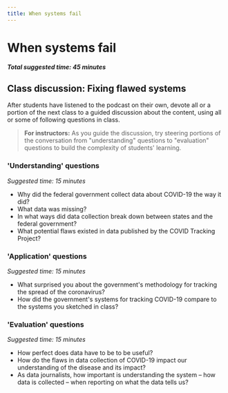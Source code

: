 ```yaml
---
title: When systems fail
---
```


# When systems fail

***Total suggested time: 45 minutes***

## Class discussion: Fixing flawed systems

After students have listened to the podcast on their own, devote all or a portion of the next class to a guided discussion about the content, using all or some of following questions in class.

> **For instructors:** As you guide the discussion, try steering portions of the conversation from "understanding" questions to "evaluation" questions to build the complexity of students' learning.

### 'Understanding' questions
*Suggested time: 15 minutes*
* Why did the federal government collect data about COVID-19 the way it did?
* What data was missing?
* In what ways did data collection break down between states and the federal government?
* What potential flaws existed in data published by the COVID Tracking Project?

### 'Application' questions
*Suggested time: 15 minutes*
* What surprised you about the government's methodology for tracking the spread of the coronavirus?
* How did the government's systems for tracking COVID-19 compare to the systems you sketched in class?

### 'Evaluation' questions
*Suggested time: 15 minutes*
* How perfect does data have to be to be useful?
* How do the flaws in data collection of COVID-19 impact our understanding of the disease and its impact?
* As data journalists, how important is understanding the system – how data is collected – when reporting on what the data tells us?



